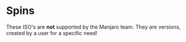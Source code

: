 # Spins

These ISO's are __not__ supported by the Manjaro team. They are versions, created by a user for a specific need!